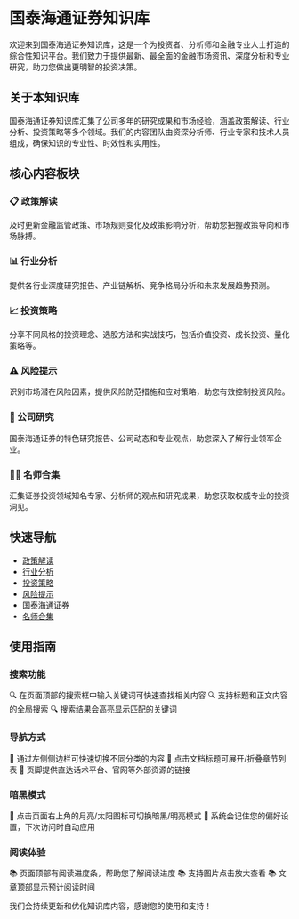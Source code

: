 # 国泰海通证券知识库

欢迎来到国泰海通证券知识库，这是一个为投资者、分析师和金融专业人士打造的综合性知识平台。我们致力于提供最新、最全面的金融市场资讯、深度分析和专业研究，助力您做出更明智的投资决策。

## 关于本知识库

国泰海通证券知识库汇集了公司多年的研究成果和市场经验，涵盖政策解读、行业分析、投资策略等多个领域。我们的内容团队由资深分析师、行业专家和技术人员组成，确保知识的专业性、时效性和实用性。

## 核心内容板块

### 📋 政策解读
及时更新金融监管政策、市场规则变化及政策影响分析，帮助您把握政策导向和市场脉搏。

### 📊 行业分析
提供各行业深度研究报告、产业链解析、竞争格局分析和未来发展趋势预测。

### 📈 投资策略
分享不同风格的投资理念、选股方法和实战技巧，包括价值投资、成长投资、量化策略等。

### ⚠️ 风险提示
识别市场潜在风险因素，提供风险防范措施和应对策略，助您有效控制投资风险。

### 🏢 公司研究
国泰海通证券的特色研究报告、公司动态和专业观点，助您深入了解行业领军企业。

### 👨🏫 名师合集
汇集证券投资领域知名专家、分析师的观点和研究成果，助您获取权威专业的投资洞见。

## 快速导航

- [政策解读](/policy/)
- [行业分析](/industry/)
- [投资策略](/strategy/)
- [风险提示](/risk/)
- [国泰海通证券](/国泰海通证券/)
- [名师合集](/名师合集/)

## 使用指南

### 搜索功能
🔍 在页面顶部的搜索框中输入关键词可快速查找相关内容
🔍 支持标题和正文内容的全局搜索
🔍 搜索结果会高亮显示匹配的关键词

### 导航方式
📱 通过左侧侧边栏可快速切换不同分类的内容
📱 点击文档标题可展开/折叠章节列表
📱 页脚提供直达话术平台、官网等外部资源的链接

### 暗黑模式
🌙 点击页面右上角的月亮/太阳图标可切换暗黑/明亮模式
🌙 系统会记住您的偏好设置，下次访问时自动应用

### 阅读体验
📚 页面顶部有阅读进度条，帮助您了解阅读进度
📚 支持图片点击放大查看
📚 文章顶部显示预计阅读时间

我们会持续更新和优化知识库内容，感谢您的使用和支持！